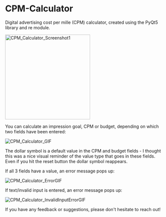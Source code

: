# CPM-Calculator
Digital advertising cost per mille (CPM) calculator, created using the PyQt5 library and re module.

<img width="274" alt="CPM_Calculator_Screenshot1" src="https://user-images.githubusercontent.com/84557025/146355127-3fa0dea7-5249-4eb0-8655-5e6c92faf0c5.png">

You can calculate an impression goal, CPM or budget, depending on which two fields have been entered:

![CPM_Calculator_GIF](https://user-images.githubusercontent.com/84557025/146488624-2310d1c1-fc84-4398-b781-400ab55ace07.gif)

The dollar symbol is a default value in the CPM and budget fields - I thought this was a nice visual reminder of the value type that goes in these fields. Even if you hit the reset button the dollar symbol reappears.

If all 3 fields have a value, an error message pops up:

![CPM_Calculator_ErrorGIF](https://user-images.githubusercontent.com/84557025/146488642-b219fc48-6263-494b-bfa1-5ac6398b48fd.gif)

If text/invalid input is entered, an error message pops up:

![CPM_Calculator_InvalidInputErrorGIF](https://user-images.githubusercontent.com/84557025/146634706-da582a06-3d53-4de1-9cf6-1b5ec18e91dc.gif)

If you have any feedback or suggestions, please don't hesitate to reach out!

